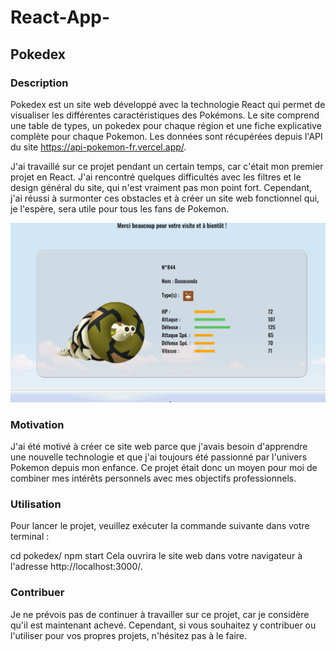# React-App-
## Pokedex
### Description
Pokedex est un site web développé avec la technologie React qui permet de visualiser les différentes caractéristiques des Pokémons. Le site comprend une table de types, un pokedex pour chaque région et une fiche explicative complète pour chaque Pokemon. Les données sont récupérées depuis l'API du site https://api-pokemon-fr.vercel.app/.

J'ai travaillé sur ce projet pendant un certain temps, car c'était mon premier projet en React. J'ai rencontré quelques difficultés avec les filtres et le design général du site, qui n'est vraiment pas mon point fort. Cependant, j'ai réussi à surmonter ces obstacles et à créer un site web fonctionnel qui, je l'espère, sera utile pour tous les fans de Pokemon.

<img width="1506" alt="Accueil site" src="https://github.com/Quentin-Bource/React-App-/blob/main/Accueil.png">

### Motivation
J'ai été motivé à créer ce site web parce que j'avais besoin d'apprendre une nouvelle technologie et que j'ai toujours été passionné par l'univers Pokemon depuis mon enfance. Ce projet était donc un moyen pour moi de combiner mes intérêts personnels avec mes objectifs professionnels.

### Utilisation
Pour lancer le projet, veuillez exécuter la commande suivante dans votre terminal :

cd pokedex/
npm start
Cela ouvrira le site web dans votre navigateur à l'adresse http://localhost:3000/.

### Contribuer
Je ne prévois pas de continuer à travailler sur ce projet, car je considère qu'il est maintenant achevé. Cependant, si vous souhaitez y contribuer ou l'utiliser pour vos propres projets, n'hésitez pas à le faire.
